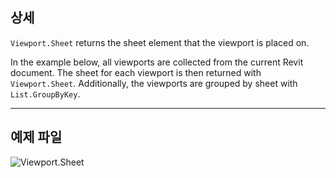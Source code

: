 ## 상세
`Viewport.Sheet` returns the sheet element that the viewport is placed on.

In the example below, all viewports are collected from the current Revit document. The sheet for each viewport is then returned with `Viewport.Sheet`. Additionally, the viewports are grouped by sheet with `List.GroupByKey`.
___
## 예제 파일

![Viewport.Sheet](./Revit.Elements.Viewport.Sheet_img.jpg)
